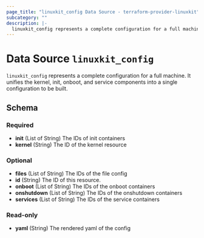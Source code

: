 ```yaml
---
page_title: "linuxkit_config Data Source - terraform-provider-linuxkit"
subcategory: ""
description: |-
  linuxkit_config represents a complete configuration for a full machine.  It unifies the kernel, init, onboot, and service components into a single configuration to be built.
---
```


# Data Source `linuxkit_config`

`linuxkit_config` represents a complete configuration for a full machine.  It unifies the kernel, init, onboot, and service components into a single configuration to be built.



## Schema

### Required

- **init** (List of String) The IDs of init containers
- **kernel** (String) The ID of the kernel resource

### Optional

- **files** (List of String) The IDs of the file config
- **id** (String) The ID of this resource.
- **onboot** (List of String) The IDs of the onboot containers
- **onshutdown** (List of String) The IDs of the onshutdown containers
- **services** (List of String) The IDs of the service containers

### Read-only

- **yaml** (String) The rendered yaml of the config


